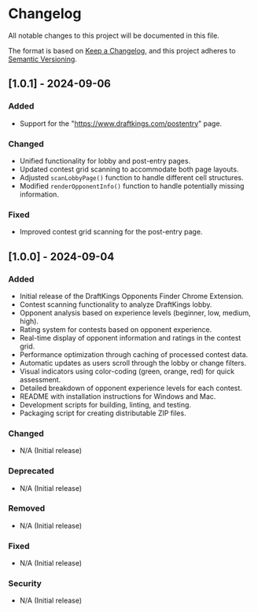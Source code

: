 # Changelog

All notable changes to this project will be documented in this file.

The format is based on [Keep a Changelog](https://keepachangelog.com/en/1.0.0/),
and this project adheres to [Semantic Versioning](https://semver.org/spec/v2.0.0.html).

## [1.0.1] - 2024-09-06

### Added

- Support for the "https://www.draftkings.com/postentry" page.

### Changed

- Unified functionality for lobby and post-entry pages.
- Updated contest grid scanning to accommodate both page layouts.
- Adjusted `scanLobbyPage()` function to handle different cell structures.
- Modified `renderOpponentInfo()` function to handle potentially missing information.

### Fixed

- Improved contest grid scanning for the post-entry page.

## [1.0.0] - 2024-09-04

### Added

- Initial release of the DraftKings Opponents Finder Chrome Extension.
- Contest scanning functionality to analyze DraftKings lobby.
- Opponent analysis based on experience levels (beginner, low, medium, high).
- Rating system for contests based on opponent experience.
- Real-time display of opponent information and ratings in the contest grid.
- Performance optimization through caching of processed contest data.
- Automatic updates as users scroll through the lobby or change filters.
- Visual indicators using color-coding (green, orange, red) for quick assessment.
- Detailed breakdown of opponent experience levels for each contest.
- README with installation instructions for Windows and Mac.
- Development scripts for building, linting, and testing.
- Packaging script for creating distributable ZIP files.

### Changed
- N/A (Initial release)

### Deprecated
- N/A (Initial release)

### Removed
- N/A (Initial release)

### Fixed
- N/A (Initial release)

### Security
- N/A (Initial release)

